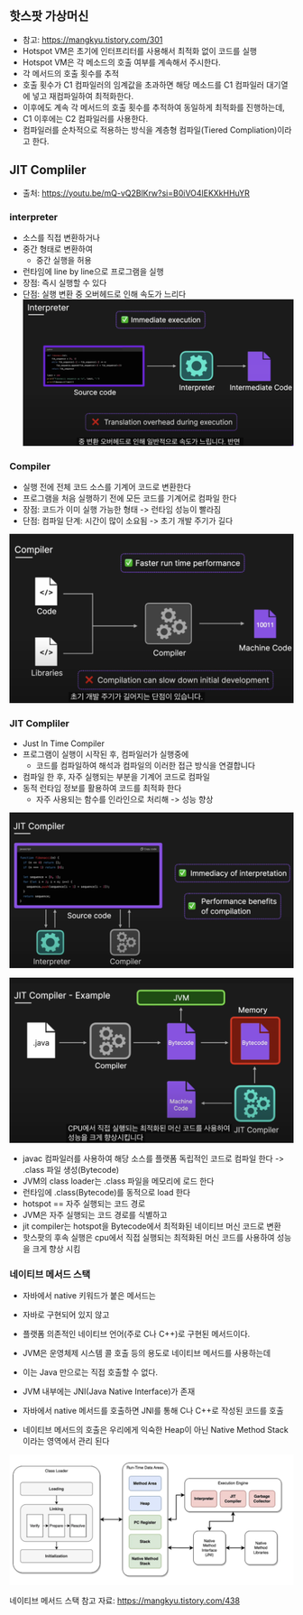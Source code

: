 ## 핫스팟 가상머신
- 참고: https://mangkyu.tistory.com/301
- Hotspot VM은 초기에 인터프리터를 사용해서 최적화 없이 코드를 실행
- Hotspot VM은 각 메소드의 호출 여부를 계속해서 주시한다. 
- 각 메서드의 호출 횟수를 추적
- 호출 횟수가 C1 컴파일러의 임계값을 초과하면 해당 메소드를 C1 컴파일러 대기열에 넣고 재컴파일하여 최적화한다. 
- 이후에도 계속 각 메서드의 호출 횟수를 추적하여 동일하게 최적화를 진행하는데, 
- C1 이후에는 C2 컴파일러를 사용한다. 
- 컴파일러를 순차적으로 적용하는 방식을 계층형 컴파일(Tiered Compliation)이라고 한다.




## JIT Compliler
- 출처: https://youtu.be/mQ-vQ2BlKrw?si=B0iVO4lEKXkHHuYR
### interpreter
- 소스를 직접 변환하거나
- 중간 형태로 변환하여 
    - 중간 실행을 허용
- 런타임에 line by line으로 프로그램을 실행
- 장점: 즉시 실행할 수 있다
- 단점: 실행 변환 중 오버헤드로 인해 속도가 느리다
![alt text](../resources/1.질문/interpreter.png)

### Compiler
- 실행 전에 전체 코드 소스를 기계어 코드로 변환한다
- 프로그램을 처음 실행하기 전에 모든 코드를 기계어로 컴파일 한다
- 장점: 코드가 이미 실행 가능한 형태 -> 런타임 성능이 빨라짐
- 단점: 컴파일 단계: 시간이 많이 소요됨 -> 초기 개발 주기가 길다

![alt text](../resources/1.질문/compiler.png)


### JIT Compliler
- Just In Time Compiler
- 프로그램이 실행이 시작된 후, 컴파일러가 실행중에
    - 코드를 컴파일하여 해석과 컴파일의 이러한 접근 방식을 연결합니다
- 컴파일 한 후, 자주 실행되는 부분을 기계어 코드로 컴파일
- 동적 런타임 정보를 활용하여 코드를 최적화 한다
   - 자주 사용되는 함수를 인라인으로 처리해 -> 성능 향상

![alt text](../resources/1.질문/jitcompiler.png)

![alt text](../resources/1.질문/jitcompiler2.png)
- javac 컴파일러를 사용하여 해당 소스를 플랫폼 독립적인 코드로 컴파일 한다 -> .class 파일 생성(Bytecode)
- JVM의 class loader는 .class 파일을 메모리에 로드 한다
- 런타임에 .class(Bytecode)를 동적으로 load 한다
- hotspot == 자주 실행되는 코드 경로
- JVM은 자주 실행되는 코드 경로를 식별하고
- jit compiler는 hotspot을 Bytecode에서 최적화된 네이티브 머신 코드로 변환
- 핫스팟의 후속 실행은 cpu에서 직접 실행되는 최적화된 머신 코드를 사용하여 성능을 크게 향상 시킴


### 네이티브 메서드 스택
- 자바에서 native 키워드가 붙은 메서드는 
- 자바로 구현되어 있지 않고
- 플랫폼 의존적인 네이티브 언어(주로 C나 C++)로 구현된 메서드이다. 

- JVM은 운영체제 시스템 콜 호출 등의 용도로 네이티브 메서드를 사용하는데
- 이는 Java 만으로는 직접 호출할 수 없다. 
- JVM 내부에는 JNI(Java Native Interface)가 존재
- 자바에서 native 메서드를 호출하면 JNI를 통해 C나 C++로 작성된 코드를 호출

- 네이티브 메서드의 호출은 우리에게 익숙한 Heap이 아닌 Native Method Stack이라는 영역에서 관리 된다

![alt text](../resources/1.질문/fullMap.png)

네이티브 메서드 스택 참고 자료: https://mangkyu.tistory.com/438